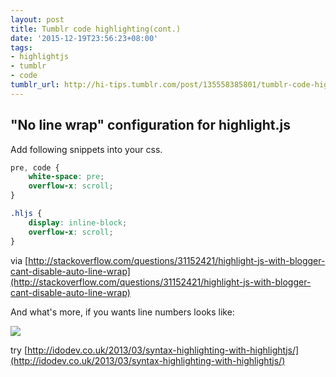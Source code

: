 ```yaml
---
layout: post
title: Tumblr code highlighting(cont.)
date: '2015-12-19T23:56:23+08:00'
tags:
- highlightjs
- tumblr
- code
tumblr_url: http://hi-tips.tumblr.com/post/135558385801/tumblr-code-highlightingcont
---
```


## "No line wrap" configuration for highlight.js

Add following snippets into your css.

```css
pre, code {
    white-space: pre;
    overflow-x: scroll;
}

.hljs {
    display: inline-block;
    overflow-x: scroll;
}
```

via [http://stackoverflow.com/questions/31152421/highlight-js-with-blogger-cant-disable-auto-line-wrap](http://stackoverflow.com/questions/31152421/highlight-js-with-blogger-cant-disable-auto-line-wrap)

And what's more, if you wants line numbers looks like:

![](http://67.media.tumblr.com/c5e5c42ece8fd3970ad59b59985287a5/tumblr_inline_nznco3uAic1svfyli_500.png)

try
[http://idodev.co.uk/2013/03/syntax-highlighting-with-highlightjs/](http://idodev.co.uk/2013/03/syntax-highlighting-with-highlightjs/)
